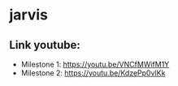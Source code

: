 # jarvis
## Link youtube:
- Milestone 1: https://youtu.be/VNCfMWifM1Y
- Milestone 2: https://youtu.be/KdzePp0vlKk
